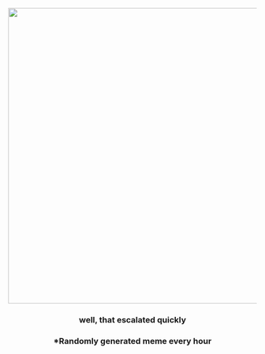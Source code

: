 <p align="center">
        <img src="https://i.redd.it/jag2kv6275i91.png" width="600" height="600">
        </p>
        <h3 align="center">well, that escalated quickly</h3>
        <h3 align="center">*Randomly generated meme every hour</h3>
    